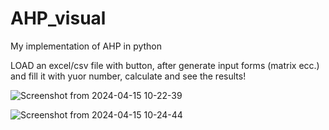 # AHP_visual
My implementation of AHP in python 

LOAD an excel/csv file with button, after generate input forms (matrix ecc.) and fill it with yuor number, calculate and see the results!


![Screenshot from 2024-04-15 10-22-39](https://github.com/FREEDuu/AHP_visual/assets/74873080/0828a552-a256-465b-a2ba-65f9a2143bce)


![Screenshot from 2024-04-15 10-24-44](https://github.com/FREEDuu/AHP_visual/assets/74873080/00a12f93-eee5-414b-b8c5-3db0a66fd561)
